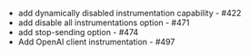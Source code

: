 * add dynamically disabled instrumentation capability - #422
* add disable all instrumentations option - #471
* add stop-sending option - #474
* Add OpenAI client instrumentation - #497
